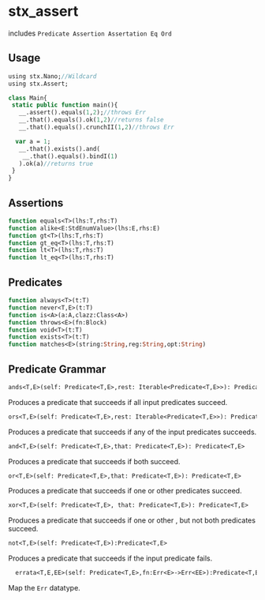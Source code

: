# stx_assert

includes ```Predicate Assertion Assertation Eq Ord```

## Usage

```haxe
using stx.Nano;//Wildcard
using stx.Assert;

class Main{
 static public function main(){
   __.assert().equals(1,2);//throws Err
   __.that().equals().ok(1,2)//returns false
   __.that().equals().crunchII(1,2)//throws Err

  var a = 1;
   __.that().exists().and(
    __.that().equals().bindI(1)
   ).ok(a)//returns true
 }
}
```

## Assertions
```haxe
function equals<T>(lhs:T,rhs:T)                              
function alike<E:StdEnumValue>(lhs:E,rhs:E)
function gt<T>(lhs:T,rhs:T)
function gt_eq<T>(lhs:T,rhs:T)                              
function lt<T>(lhs:T,rhs:T)                                  
function lt_eq<T>(lhs:T,rhs:T)                              
```

## Predicates
```haxe
function always<T>(t:T)                                     
function never<T,E>(t:T)                                    
function is<A>(a:A,clazz:Class<A>)                          
function throws<E>(fn:Block)                                
function void<T>(t:T)                                       
function exists<T>(t:T)                                     
function matches<E>(string:String,reg:String,opt:String)    
```

## Predicate Grammar

```haxe
ands<T,E>(self: Predicate<T,E>,rest: Iterable<Predicate<T,E>>): Predicate<T,E> 
```
Produces a predicate that succeeds if all input predicates succeed.

```haxe
ors<T,E>(self: Predicate<T,E>,rest: Iterable<Predicate<T,E>>): Predicate<T,E >
```
Produces a predicate that succeeds if any of the input predicates succeeds.


```haxe
and<T,E>(self: Predicate<T,E>,that: Predicate<T,E>): Predicate<T,E>
```
Produces a predicate that succeeds if both succeed.

```haxe
or<T,E>(self: Predicate<T,E>,that: Predicate<T,E>): Predicate<T,E>
```
Produces a predicate that succeeds if one or other predicates succeed.
  
```haxe
xor<T,E>(self: Predicate<T,E>, that: Predicate<T,E>): Predicate<T,E>
```
Produces a predicate that succeeds if one or other , but not both predicates succeed.

```haxe
not<T,E>(self: Predicate<T,E>):Predicate<T,E>
```

Produces a predicate that succeeds if the input predicate fails.
 
```haxe
  errata<T,E,EE>(self: Predicate<T,E>,fn:Err<E>->Err<EE>):Predicate<T,EE>
```
Map the `Err` datatype.